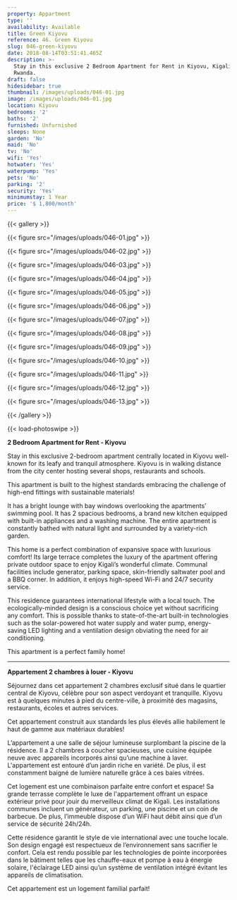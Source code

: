 ```yaml
---
property: Appartment
type: ''
availability: Available
title: Green Kiyovu
reference: 46. Green Kiyovu
slug: 046-green-kiyovu
date: 2018-08-14T03:51:41.465Z
description: >-
  Stay in this exclusive 2 Bedroom Apartment for Rent in Kiyovu, Kigali,
  Rwanda. 
draft: false
hidesidebar: true
thumbnail: /images/uploads/046-01.jpg
image: /images/uploads/046-01.jpg
location: Kiyovu
bedrooms: '2'
baths: '2'
furnished: Unfurnished
sleeps: None
garden: 'No'
maid: 'No'
tv: 'No'
wifi: 'Yes'
hotwater: 'Yes'
waterpump: 'Yes'
pets: 'No'
parking: '2'
security: 'Yes'
minimumstay: 1 Year
price: '$ 1,800/month'
---
```

{{< gallery >}}

{{< figure src="/images/uploads/046-01.jpg" >}}

{{< figure src="/images/uploads/046-02.jpg" >}}

{{< figure src="/images/uploads/046-03.jpg" >}}

{{< figure src="/images/uploads/046-04.jpg" >}}

{{< figure src="/images/uploads/046-05.jpg" >}}

{{< figure src="/images/uploads/046-06.jpg" >}}

{{< figure src="/images/uploads/046-07.jpg" >}}

{{< figure src="/images/uploads/046-08.jpg" >}}

{{< figure src="/images/uploads/046-09.jpg" >}}

{{< figure src="/images/uploads/046-10.jpg" >}}

{{< figure src="/images/uploads/046-11.jpg" >}}

{{< figure src="/images/uploads/046-12.jpg" >}}

{{< figure src="/images/uploads/046-13.jpg" >}}

{{< /gallery >}}

{{< load-photoswipe >}}

**2 Bedroom Apartment for Rent - Kiyovu**

Stay in this exclusive 2-bedroom apartment centrally located in Kiyovu well-known for its leafy and tranquil atmosphere. Kiyovu is in walking distance from the city center hosting several shops, restaurants and schools.

This apartment is built to the highest standards embracing the challenge of high-end fittings with sustainable materials!

It has a bright lounge with bay windows overlooking the apartments’ swimming pool. It has 2 spacious bedrooms, a brand new kitchen equipped with built-in appliances and a washing machine. The entire apartment is constantly bathed with natural light and surrounded by a variety-rich garden.

This home is a perfect combination of expansive space with luxurious comfort! Its large terrace completes the luxury of the apartment offering private outdoor space to enjoy Kigali’s wonderful climate. Communal facilities include generator, parking space, skin-friendly saltwater pool and a BBQ corner. In addition, it enjoys high-speed Wi-Fi and 24/7 security service.

This residence guarantees international lifestyle with a local touch. The ecologically-minded design is a conscious choice yet without sacrificing any comfort. This is possible thanks to state-of-the-art built-in technologies such as the solar-powered hot water supply and water pump, energy-saving LED lighting and a ventilation design obviating the need for air conditioning.

This apartment is a perfect family home!

---

**Appartement 2 chambres à louer - Kiyovu**

Séjournez dans cet appartement 2 chambres exclusif situé dans le quartier central de Kiyovu, célèbre pour son aspect verdoyant et tranquille. Kiyovu est à quelques minutes à pied du centre-ville, à proximité des magasins, restaurants, écoles et autres services.

Cet appartement construit aux standards les plus élevés allie habilement le haut de gamme aux matériaux durables!

L’appartement a une salle de séjour lumineuse surplombant la piscine de la résidence. Il a 2 chambres à coucher spacieuses, une cuisine équipée neuve avec appareils incorporés ainsi qu’une machine à laver. L'appartement est entouré d’un jardin riche en variété. De plus, il est constamment baigné de lumière naturelle grâce à ces baies vitrées.

Cet logement est une combinaison parfaite entre confort et espace! Sa grande terrasse complète le luxe de l'appartement offrant un espace extérieur privé pour jouir du merveilleux climat de Kigali. Les installations communes incluent un générateur, un parking, une piscine et un coin de barbecue. De plus, l’immeuble dispose d’un WiFi haut débit ainsi que d’un service de sécurité 24h/24h.

Cette résidence garantit le style de vie international avec une touche locale. Son design engagé est respectueux de l’environnement sans sacrifier le confort. Cela est rendu possible par les technologies de pointe incorporées dans le bâtiment telles que les chauffe-eaux et pompe à eau à énergie solaire, l'éclairage LED ainsi qu’un système de ventilation intégré évitant les appareils de climatisation.

Cet appartement est un logement familial parfait!
